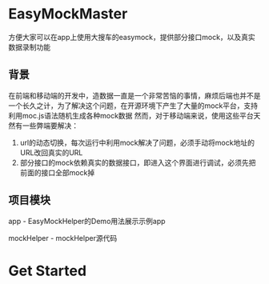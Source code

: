 # EasyMockMaster
方便大家可以在app上使用大搜车的easymock，提供部分接口mock，以及真实数据录制功能
## 背景

在前端和移动端的开发中，造数据一直是一个非常苦恼的事情，麻烦后端也并不是一个长久之计，为了解决这个问题，在开源环境下产生了大量的mock平台，支持利用moc.js语法随机生成各种mock数据
然而，对于移动端来说，使用这些平台天然有一些弊端要解决：

1. url的动态切换，每次运行中利用mock解决了问题，必须手动将mock地址的URL改回真实的URL
2. 部分接口的mock依赖真实的数据接口，即进入这个界面进行调试，必须先把前面的接口全部mock掉

##  项目模块

app - EasyMockHelper的Demo用法展示示例app

mockHelper - mockHelper源代码

# Get Started


